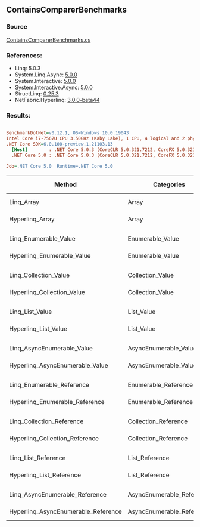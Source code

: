﻿## ContainsComparerBenchmarks

### Source
[ContainsComparerBenchmarks.cs](../NetFabric.Hyperlinq.Benchmarks/Benchmarks/ContainsComparerBenchmarks.cs)

### References:
- Linq: 5.0.3
- System.Linq.Async: [5.0.0](https://www.nuget.org/packages/System.Linq.Async/5.0.0)
- System.Interactive: [5.0.0](https://www.nuget.org/packages/System.Interactive/5.0.0)
- System.Interactive.Async: [5.0.0](https://www.nuget.org/packages/System.Interactive.Async/5.0.0)
- StructLinq: [0.25.3](https://www.nuget.org/packages/StructLinq/0.25.3)
- NetFabric.Hyperlinq: [3.0.0-beta44](https://www.nuget.org/packages/NetFabric.Hyperlinq/3.0.0-beta44)

### Results:
``` ini

BenchmarkDotNet=v0.12.1, OS=Windows 10.0.19043
Intel Core i7-7567U CPU 3.50GHz (Kaby Lake), 1 CPU, 4 logical and 2 physical cores
.NET Core SDK=6.0.100-preview.1.21103.13
  [Host]        : .NET Core 5.0.3 (CoreCLR 5.0.321.7212, CoreFX 5.0.321.7212), X64 RyuJIT
  .NET Core 5.0 : .NET Core 5.0.3 (CoreCLR 5.0.321.7212, CoreFX 5.0.321.7212), X64 RyuJIT

Job=.NET Core 5.0  Runtime=.NET Core 5.0  

```
|                              Method |                Categories | Count |       Mean |   Error |  StdDev | Ratio |  Gen 0 | Gen 1 | Gen 2 | Allocated |
|------------------------------------ |-------------------------- |------ |-----------:|--------:|--------:|------:|-------:|------:|------:|----------:|
|                          Linq_Array |                     Array |   100 |   571.7 ns | 2.71 ns | 2.41 ns |  1.00 | 0.0153 |     - |     - |      32 B |
|                     Hyperlinq_Array |                     Array |   100 |   220.4 ns | 0.81 ns | 0.71 ns |  0.39 |      - |     - |     - |         - |
|                                     |                           |       |            |         |         |       |        |       |       |           |
|               Linq_Enumerable_Value |          Enumerable_Value |   100 |   763.3 ns | 6.91 ns | 6.12 ns |  1.00 | 0.0153 |     - |     - |      32 B |
|          Hyperlinq_Enumerable_Value |          Enumerable_Value |   100 |   327.9 ns | 0.96 ns | 0.85 ns |  0.43 |      - |     - |     - |         - |
|                                     |                           |       |            |         |         |       |        |       |       |           |
|               Linq_Collection_Value |          Collection_Value |   100 |   757.2 ns | 3.71 ns | 3.47 ns |  1.00 | 0.0153 |     - |     - |      32 B |
|          Hyperlinq_Collection_Value |          Collection_Value |   100 |   331.4 ns | 0.65 ns | 0.54 ns |  0.44 |      - |     - |     - |         - |
|                                     |                           |       |            |         |         |       |        |       |       |           |
|                     Linq_List_Value |                List_Value |   100 |   756.8 ns | 2.23 ns | 1.97 ns |  1.00 | 0.0153 |     - |     - |      32 B |
|                Hyperlinq_List_Value |                List_Value |   100 |   684.0 ns | 3.06 ns | 2.87 ns |  0.90 |      - |     - |     - |         - |
|                                     |                           |       |            |         |         |       |        |       |       |           |
|          Linq_AsyncEnumerable_Value |     AsyncEnumerable_Value |   100 | 2,183.8 ns | 7.23 ns | 6.41 ns |  1.00 | 0.0191 |     - |     - |      40 B |
|     Hyperlinq_AsyncEnumerable_Value |     AsyncEnumerable_Value |   100 | 1,415.5 ns | 3.39 ns | 3.01 ns |  0.65 | 0.0191 |     - |     - |      40 B |
|                                     |                           |       |            |         |         |       |        |       |       |           |
|           Linq_Enumerable_Reference |      Enumerable_Reference |   100 |   569.8 ns | 2.71 ns | 2.40 ns |  1.00 | 0.0153 |     - |     - |      32 B |
|      Hyperlinq_Enumerable_Reference |      Enumerable_Reference |   100 |   571.1 ns | 2.82 ns | 2.64 ns |  1.00 | 0.0153 |     - |     - |      32 B |
|                                     |                           |       |            |         |         |       |        |       |       |           |
|           Linq_Collection_Reference |      Collection_Reference |   100 |   572.3 ns | 3.82 ns | 3.38 ns |  1.00 | 0.0153 |     - |     - |      32 B |
|      Hyperlinq_Collection_Reference |      Collection_Reference |   100 |   570.8 ns | 2.84 ns | 2.65 ns |  1.00 | 0.0153 |     - |     - |      32 B |
|                                     |                           |       |            |         |         |       |        |       |       |           |
|                 Linq_List_Reference |            List_Reference |   100 |   572.3 ns | 3.40 ns | 3.18 ns |  1.00 | 0.0153 |     - |     - |      32 B |
|            Hyperlinq_List_Reference |            List_Reference |   100 |   698.5 ns | 2.32 ns | 2.05 ns |  1.22 |      - |     - |     - |         - |
|                                     |                           |       |            |         |         |       |        |       |       |           |
|      Linq_AsyncEnumerable_Reference | AsyncEnumerable_Reference |   100 | 2,013.6 ns | 6.11 ns | 5.42 ns |  1.00 | 0.0191 |     - |     - |      40 B |
| Hyperlinq_AsyncEnumerable_Reference | AsyncEnumerable_Reference |   100 | 2,038.9 ns | 5.39 ns | 4.50 ns |  1.01 | 0.0305 |     - |     - |      64 B |
